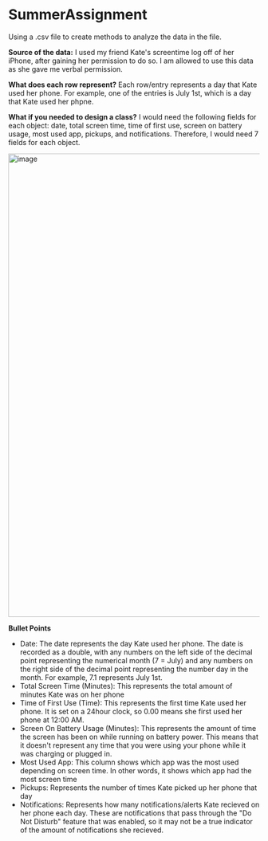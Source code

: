 # SummerAssignment
Using a .csv file to create methods to analyze the data in the file. 

**Source of the data:** I used my friend Kate's screentime log off of her iPhone, 
after gaining her permission to do so. I am allowed to use this data as she
gave me verbal permission.

**What does each row represent?** Each row/entry represents a day that Kate used
her phone. For example, one of the entries is July 1st, which is a day that 
Kate used her phpne.

**What if you needed to design a class?** I would need the following fields for each
object: date, total screen time, time of first use, screen on battery usage, most used app, 
pickups, and notifications. Therefore, I would need 7 fields for each object.

<img width="633" height="930" alt="image" src="https://github.com/user-attachments/assets/f848d03f-e7ff-4d80-9861-2ea87d710919" />

**Bullet Points**
- Date: The date represents the day Kate used her phone. The date is recorded as a double, with any numbers on the left side of the decimal point representing the numerical month (7 = July) and any numbers on the right side of the decimal point representing the number day in the month. For example, 7.1 represents July 1st.
- Total Screen Time (Minutes): This represents the total amount of minutes Kate was on her phone
- Time of First Use (Time): This represents the first time Kate used her phone. It is set on a 24hour clock, so 0.00 means she first used her phone at 12:00 AM.
- Screen On Battery Usage (Minutes): This represents the amount of time the screen has been on while running on battery power. This means that it doesn't represent any time that you were using your phone while it was charging or plugged in.
- Most Used App: This column shows which app was the most used depending on screen time. In other words, it shows which app had the most screen time
- Pickups: Represents the number of times Kate picked up her phone that day
- Notifications: Represents how many notifications/alerts Kate recieved on her phone each day. These are notifications that pass through the "Do Not Disturb" feature that was enabled, so it may not be a true indicator of the amount of notifications she recieved.

